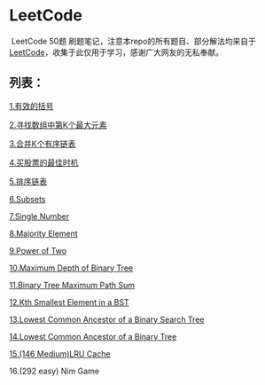 # LeetCode
​		LeetCode 50题 刷题笔记，注意本repo的所有题目、部分解法均来自于[LeetCode](https://leetcode-cn.com/problemset/all/)，收集于此仅用于学习，感谢广大网友的无私奉献。

## 列表：

[1.有效的括号](https://github.com/JessonKang/LeetCode-50-/blob/master/Task%201%EF%BC%9A%E6%9C%89%E6%95%88%E7%9A%84%E6%8B%AC%E5%8F%B7.md)

[2.寻找数组中第K个最大元素](https://github.com/JessonKang/LeetCode-50-/blob/master/Task%202%EF%BC%9A215.%20%E6%95%B0%E7%BB%84%E4%B8%AD%E7%9A%84%E7%AC%ACK%E4%B8%AA%E6%9C%80%E5%A4%A7%E5%85%83%E7%B4%A0.md)

[3.合并K个有序链表](https://github.com/JessonKang/LeetCode-50-/blob/master/Task%203%EF%BC%9A23.%20%E5%90%88%E5%B9%B6K%E4%B8%AA%E6%8E%92%E5%BA%8F%E9%93%BE%E8%A1%A8.md)

[4.买股票的最佳时机](https://github.com/JessonKang/LeetCode-50-/blob/master/Task%204%EF%BC%9A122.%20%E4%B9%B0%E5%8D%96%E8%82%A1%E7%A5%A8%E7%9A%84%E6%9C%80%E4%BD%B3%E6%97%B6%E6%9C%BA%20II.md)

[5.排序链表](https://github.com/JessonKang/LeetCode-50-/blob/master/Task%205%EF%BC%9A148.%20%E6%8E%92%E5%BA%8F%E9%93%BE%E8%A1%A8.md)

[6.Subsets](https://github.com/JessonKang/LeetCode-50-/blob/master/Task%206%EF%BC%9ASubsets.md)

[7.Single Number](https://github.com/JessonKang/LeetCode-50-/blob/master/Task%207%EF%BC%9A136.%20Single%20Number.md)

[8.Majority Element](https://github.com/JessonKang/LeetCode-50-/blob/master/Task%208%EF%BC%9A169.%20Majority%20Element.md)

[9.Power of Two](https://github.com/JessonKang/LeetCode-50-/blob/master/Task%209%EF%BC%9APower%20of%20Two.md)

[10.Maximum Depth of Binary Tree](https://github.com/JessonKang/LeetCode-50-/blob/master/Task%2010%EF%BC%9A104.%20Maximum%20Depth%20of%20Binary%20Tree.md)

[11.Binary Tree Maximum Path Sum](https://github.com/JessonKang/LeetCode-50-/blob/master/Task%2011%EF%BC%9A124.%20Binary%20Tree%20Maximum%20Path%20Sum.md)

[12.Kth Smallest Element in a BST](https://github.com/JessonKang/LeetCode-50-/blob/master/Task%2012%EF%BC%9A230.%20Kth%20Smallest%20Element%20in%20a%20BST.md)

[13.Lowest Common Ancestor of a Binary Search Tree](https://github.com/JessonKang/LeetCode-50-/blob/master/task%2013-50/Task%2013%EF%BC%9A235.%20Lowest%20Common%20Ancestor%20of%20a%20Binary%20Search%20Tree.md)

[14.Lowest Common Ancestor of a Binary Tree](https://github.com/JessonKang/LeetCode-50-/blob/master/task%2013-50/Task%2014%EF%BC%9A236.%20Lowest%20Common%20Ancestor%20of%20a%20Binary%20Tree.md)

[15.(146 Medium)LRU Cache](https://github.com/JessonKang/LeetCode-50-/blob/master/task%2013-50/task%2015%EF%BC%88M%EF%BC%89%EF%BC%9A%20146.%20LRU%20Cache.md)

16.(292 easy) Nim Game